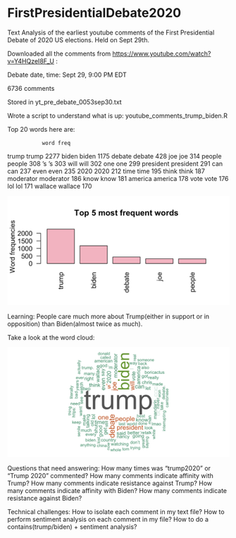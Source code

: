 # FirstPresidentialDebate2020
Text Analysis of the earliest youtube comments of the First Presidential Debate of 2020 US elections. Held on Sept 29th.


Downloaded all the comments from https://www.youtube.com/watch?v=Y4HQzeI8F_U : 

Debate date, time: Sept 29, 9:00 PM EDT

6736 comments

Stored in yt_pre_debate_0053sep30.txt

Wrote a script to understand what is up: youtube_comments_trump_biden.R

Top 20 words here are: 

               word freq
trump         trump 2277
biden         biden 1175
debate       debate  428
joe             joe  314
people       people  308
’s               ’s  303
will           will  302
one             one  299
president president  291
can             can  237
even           even  235
2020           2020  212
time           time  195
think         think  187
moderator moderator  186
know           know  181
america     america  178
vote           vote  176
lol             lol  171
wallace     wallace  170

![GitHub Logo](/images/mostfrequsedwords.png)



Learning: People care much more about Trump(either in support or in opposition) than Biden(almost twice as much). 


Take a look at the word cloud:

![GitHub Logo](/images/trump_biden_wordcloud.png)



Questions that need answering:
How many times was “trump2020” or “Trump 2020” commented? 
How many comments indicate affinity with Trump?
How many comments indicate resistance against Trump?
How many comments indicate affinity with Biden?
How many comments indicate resistance against Biden?



Technical challenges:
How to isolate each comment in my text file?
How to perform sentiment analysis on each comment in my file?
How to do a contains(trump/biden) + sentiment analysis?
